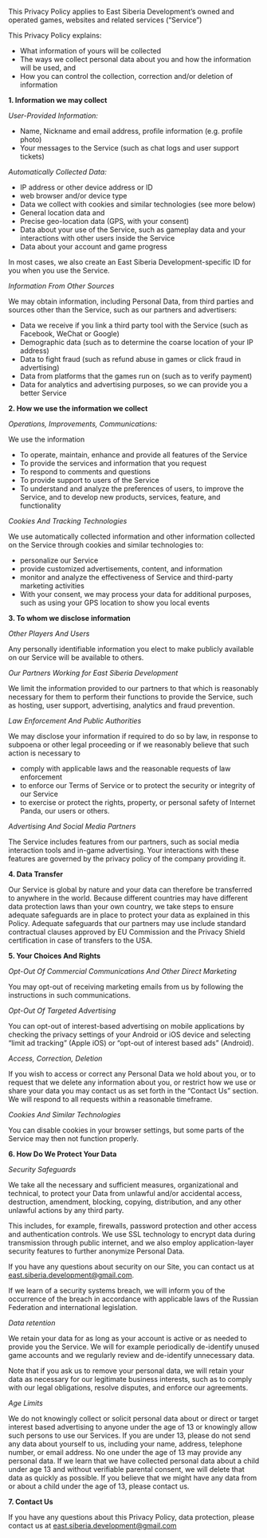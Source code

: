 This Privacy Policy applies to East Siberia Development’s owned and operated games, websites and related services (“Service”)

This Privacy Policy explains:

- What information of yours will be collected
- The ways we collect personal data about you and how the information will be used, and
- How you can control the collection, correction and/or deletion of information

**1. Information we may collect**

_User-Provided Information:_

- Name, Nickname and email address, profile information (e.g. profile photo)
- Your messages to the Service (such as chat logs and user support tickets)

_Automatically Collected Data:_

- IP address or other device address or ID
- web browser and/or device type
- Data we collect with cookies and similar technologies (see more below)
- General location data and
- Precise geo-location data (GPS, with your consent)
- Data about your use of the Service, such as gameplay data and your interactions with other users inside the Service
- Data about your account and game progress

In most cases, we also create an East Siberia Development-specific ID for you when you use the Service.

_Information From Other Sources_

We may obtain information, including Personal Data, from third parties and sources other than the Service, such as our partners and advertisers:

- Data we receive if you link a third party tool with the Service (such as Facebook, WeChat or Google)
- Demographic data (such as to determine the coarse location of your IP address)
- Data to fight fraud (such as refund abuse in games or click fraud in advertising)
- Data from platforms that the games run on (such as to verify payment)
- Data for analytics and advertising purposes, so we can provide you a better Service

**2. How we use the information we collect**

_Operations, Improvements, Communications:_

We use the information

- To operate, maintain, enhance and provide all features of the Service
- To provide the services and information that you request
- To respond to comments and questions
- To provide support to users of the Service
- To understand and analyze the preferences of users, to improve the Service, and to develop new products, services, feature, and functionality

_Cookies And Tracking Technologies_

We use automatically collected information and other information collected on the Service through cookies and similar technologies to:

- personalize our Service
- provide customized advertisements, content, and information
- monitor and analyze the effectiveness of Service and third-party marketing activities
- With your consent, we may process your data for additional purposes, such as using your GPS location to show you local events

**3. To whom we disclose information**

_Other Players And Users_

Any personally identifiable information you elect to make publicly available on our Service will be available to others.

_Our Partners Working for East Siberia Development_

We limit the information provided to our partners to that which is reasonably necessary for them to perform their functions to provide the Service, such as hosting, user support, advertising, analytics and fraud prevention.

_Law Enforcement And Public Authorities_

We may disclose your information if required to do so by law, in response to subpoena or other legal proceeding or if we reasonably believe that such action is necessary to

- comply with applicable laws and the reasonable requests of law enforcement
- to enforce our Terms of Service or to protect the security or integrity of our Service
- to exercise or protect the rights, property, or personal safety of Internet Panda, our users or others.

_Advertising And Social Media Partners_

The Service includes features from our partners, such as social media interaction tools and in-game advertising. Your interactions with these features are governed by the privacy policy of the company providing it.

**4. Data Transfer**

Our Service is global by nature and your data can therefore be transferred to anywhere in the world. Because different countries may have different data protection laws than your own country, we take steps to ensure adequate safeguards are in place to protect your data as explained in this Policy. Adequate safeguards that our partners may use include standard contractual clauses approved by EU Commission and the Privacy Shield certification in case of transfers to the USA.

**5. Your Choices And Rights**

_Opt-Out Of Commercial Communications And Other Direct Marketing_

You may opt-out of receiving marketing emails from us by following the instructions in such communications.

_Opt-Out Of Targeted Advertising_

You can opt-out of interest-based advertising on mobile applications by checking the privacy settings of your Android or iOS device and selecting “limit ad tracking” (Apple iOS) or “opt-out of interest based ads” (Android).

_Access, Correction, Deletion_

If you wish to access or correct any Personal Data we hold about you, or to request that we delete any information about you, or restrict how we use or share your data you may contact us as set forth in the “Contact Us” section. We will respond to all requests within a reasonable timeframe.

_Cookies And Similar Technologies_

You can disable cookies in your browser settings, but some parts of the Service may then not function properly.

**6. How Do We Protect Your Data**

_Security Safeguards_

We take all the necessary and sufficient measures, organizational and technical, to protect your Data from unlawful and/or accidental access, destruction, amendment, blocking, copying, distribution, and any other unlawful actions by any third party.

This includes, for example, firewalls, password protection and other access and authentication controls. We use SSL technology to encrypt data during transmission through public internet, and we also employ application-layer security features to further anonymize Personal Data.

If you have any questions about security on our Site, you can contact us at east.siberia.development@gmail.com.

If we learn of a security systems breach, we will inform you of the occurrence of the breach in accordance with applicable laws of the Russian Federation and international legislation.

_Data retention_

We retain your data for as long as your account is active or as needed to provide you the Service. We will for example periodically de-identify unused game accounts and we regularly review and de-identify unnecessary data.

Note that if you ask us to remove your personal data, we will retain your data as necessary for our legitimate business interests, such as to comply with our legal obligations, resolve disputes, and enforce our agreements.

_Age Limits_

We do not knowingly collect or solicit personal data about or direct or target interest based advertising to anyone under the age of 13 or knowingly allow such persons to use our Services. If you are under 13, please do not send any data about yourself to us, including your name, address, telephone number, or email address. No one under the age of 13 may provide any personal data. If we learn that we have collected personal data about a child under age 13 and without verifiable parental consent, we will delete that data as quickly as possible. If you believe that we might have any data from or about a child under the age of 13, please contact us.

**7. Contact Us**

If you have any questions about this Privacy Policy, data protection, please contact us at east.siberia.development@gmail.com
